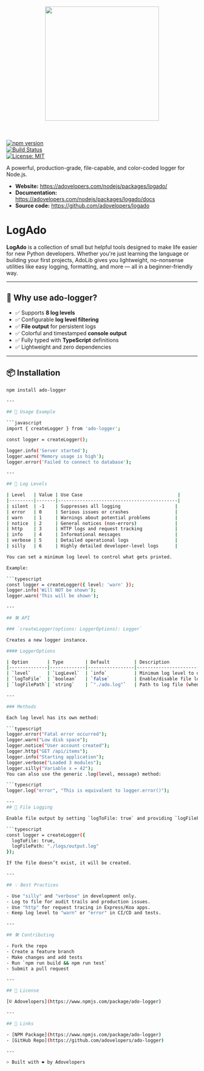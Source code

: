 <h1 align="center">
<img src="https://raw.githubusercontent.com/karlbernaldez/logado/main/logado.png" width="300">
</h1><br>



[![npm version](https://badge.fury.io/js/ado-logger.svg)](https://www.npmjs.com/package/@adovelopers/logado)  
[![Build Status](https://github.com/karlbernaldez/ado-logger/actions/workflows/test.yml/badge.svg)](https://github.com/karlbernaldez/ado-logger/actions)  
[![License: MIT](https://img.shields.io/badge/License-MIT-yellow.svg)](LICENSE)

A powerful, production-grade, file-capable, and color-coded logger for Node.js.

- **Website:** https://adovelopers.com/nodejs/packages/logado/
- **Documentation:** https://adovelopers.com/nodejs/packages/logado/docs
- **Source code:** https://github.com/adovelopers/logado
  

# LogAdo

**LogAdo** is a collection of small but helpful tools designed to make life easier for new Python developers. Whether you're just learning the language or building your first projects, AdoLib gives you lightweight, no-nonsense utilities like easy logging, formatting, and more — all in a beginner-friendly way.

---

## 🔧 Why use ado-logger?

- ✅ Supports **8 log levels**
- ✅ Configurable **log level filtering**
- ✅ **File output** for persistent logs
- ✅ Colorful and timestamped **console output**
- ✅ Fully typed with **TypeScript** definitions
- ✅ Lightweight and zero dependencies
---

## 📦 Installation

```bash
npm install ado-logger

---

## 📘 Usage Example

```javascript
import { createLogger } from 'ado-logger';

const logger = createLogger();

logger.info('Server started');
logger.warn('Memory usage is high');
logger.error('Failed to connect to database');

---

## 🔧 Log Levels

| Level   | Value | Use Case                                   |
|---------|-------|--------------------------------------------|
| silent  | -1    | Suppresses all logging                    |
| error   | 0     | Serious issues or crashes                 |
| warn    | 1     | Warnings about potential problems         |
| notice  | 2     | General notices (non-errors)              |
| http    | 3     | HTTP logs and request tracking            |
| info    | 4     | Informational messages                    |
| verbose | 5     | Detailed operational logs                 |
| silly   | 6     | Highly detailed developer-level logs      |

You can set a minimum log level to control what gets printed.

Example:

```typescript
const logger = createLogger({ level: 'warn' });
logger.info('Will NOT be shown');
logger.warn('This will be shown');

---

## 🛠️ API

### `createLogger(options: LoggerOptions): Logger`

Creates a new logger instance.

#### LoggerOptions

| Option       | Type        | Default         | Description                             |
|--------------|-------------|-----------------|-----------------------------------------|
| `level`      | `LogLevel`  | `info`          | Minimum log level to display            |
| `logToFile`  | `boolean`   | `false`         | Enable/disable file logging             |
| `logFilePath`| `string`    | `"./ado.log"`   | Path to log file (when logToFile is true) |

---

### Methods

Each log level has its own method:

```typescript
logger.error("Fatal error occurred");
logger.warn("Low disk space");
logger.notice("User account created");
logger.http("GET /api/items");
logger.info("Starting application");
logger.verbose("Loaded 3 modules");
logger.silly("Variable x = 42");
You can also use the generic .log(level, message) method:

```typescript
logger.log("error", "This is equivalent to logger.error()");

---
## 📁 File Logging

Enable file output by setting `logToFile: true` and providing `logFilePath`:

```typescript
const logger = createLogger({
  logToFile: true,
  logFilePath: "./logs/output.log"
});

If the file doesn’t exist, it will be created.

---

## 💡 Best Practices

- Use "silly" and "verbose" in development only.
- Log to file for audit trails and production issues.
- Use "http" for request tracing in Express/Koa apps.
- Keep log level to "warn" or "error" in CI/CD and tests.

---

## 🛠️ Contributing

- Fork the repo
- Create a feature branch
- Make changes and add tests
- Run `npm run build && npm run test`
- Submit a pull request

---

## 📜 License

[© Adovelopers](https://www.npmjs.com/package/ado-logger)

---

## 📍 Links

- [NPM Package](https://www.npmjs.com/package/ado-logger)
- [GitHub Repo](https://github.com/adovelopers/ado-logger)

---

> Built with ❤️ by Adovelopers
